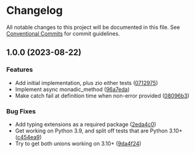 # Changelog

All notable changes to this project will be documented in this file. See
[Conventional Commits](https://conventionalcommits.org) for commit guidelines.

## 1.0.0 (2023-08-22)


### Features

* Add initial implementation, plus zio either tests ([0712975](https://github.com/nickderobertis/pyrop/commit/071297585e7f6858351019409230e2e12cceb28e))
* Implement async monadic_method ([96a7eda](https://github.com/nickderobertis/pyrop/commit/96a7eda3fc9012f7ae19943046dd6d556c2a77a9))
* Make catch fail at definition time when non-error provided ([08096b3](https://github.com/nickderobertis/pyrop/commit/08096b346860b315de30dc8d9f3ed9e5dbfa68bb))


### Bug Fixes

* Add typing extensions as a required package ([2eda4c0](https://github.com/nickderobertis/pyrop/commit/2eda4c00c64e50d1a5578709f8359b41d32f06c0))
* Get working on Python 3.9, and split off tests that are Python 3.10+ ([c454ea9](https://github.com/nickderobertis/pyrop/commit/c454ea9b0bad7c88a1114026d5f2e422769ad228))
* Try to get both unions working on 3.10+ ([9da4f24](https://github.com/nickderobertis/pyrop/commit/9da4f2440049f3773ee7189b0140153452f199c1))
